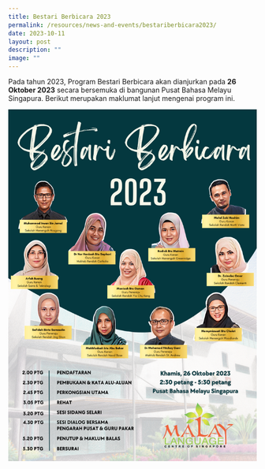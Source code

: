 ```yaml
---
title: Bestari Berbicara 2023
permalink: /resources/news-and-events/bestariberbicara2023/
date: 2023-10-11
layout: post
description: ""
image: ""
---
```

Pada tahun 2023, Program Bestari Berbicara akan dianjurkan pada **26 Oktober 2023** secara bersemuka di bangunan Pusat Bahasa Melayu Singapura. Berikut merupakan maklumat lanjut mengenai program ini.

![](/images/001%20bestari%20berbicara.png)